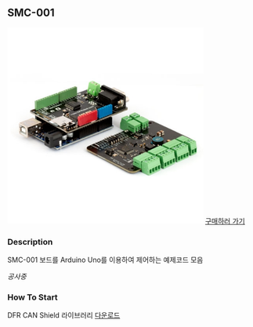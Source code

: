 ## SMC-001
<img src="assets/SMC001.png" height="400px">
<a href="https://www.motorbank.kr/goods/goods_list.php?cateCd=066">구매하러 가기</a>

### Description
SMC-001 보드를 Arduino Uno를 이용하여 제어하는 예제코드 모음

*공사중*

### How To Start
DFR CAN Shield 라이브러리 [다운로드][1]

[1]:https://wiki.dfrobot.com/CAN-BUS_Shield_V2__SKU__DFR0370_#More